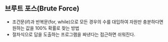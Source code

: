 ## 브루트 포스(Brute Force)
- 조건문(if)과 반복문(for, while)으로 모든 경우의 수를 대입하여 자원만 충분하다면 원하는 값을 100% 확률로 찾는 방법
- 절차식으로 답을 도출하는 프로그램을 짜낸다는 접근하면 쉬워진다.